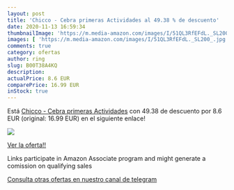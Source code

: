 ```yaml
---
layout: post
title: 'Chicco - Cebra primeras Actividades al 49.38 % de descuento'
date: 2020-11-13 16:59:34
thumbnailImage: 'https://m.media-amazon.com/images/I/51QL3RfEFdL._SL200_.jpg'
images: [ 'https://m.media-amazon.com/images/I/51QL3RfEFdL._SL200_.jpg' ]
comments: true
category: ofertas
author: ring
slug: B00T38A4KQ
description:
actualPrice: 8.6 EUR
comparePrice: 16.99 EUR
inStock: true
---
```


Está [Chicco - Cebra primeras Actividades](https://www.amazon.es/dp/B00T38A4KQ/?tag=redken-21) con 49.38 de descuento por 8.6 EUR (original: 16.99 EUR) en el siguiente enlace!

[![](https://m.media-amazon.com/images/I/51QL3RfEFdL._SL200_.jpg)](https://www.amazon.es/dp/B00T38A4KQ/?tag=redken-21)

[Ver la oferta!!](https://www.amazon.es/dp/B00T38A4KQ/?tag=redken-21)

Links participate in Amazon Associate program and might generate a comission on qualifying sales

[Consulta otras ofertas en nuestro canal de telegram](https://t.me/s/ofertas25)
